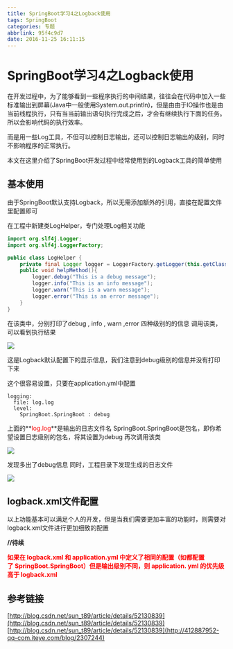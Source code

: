 ```yaml
---
title: SpringBoot学习4之Logback使用
tags: SpringBoot
categories: 专题
abbrlink: 95f4c9d7
date: 2016-11-25 16:11:15
---
```






# SpringBoot学习4之Logback使用



在开发过程中，为了能够看到一些程序执行的中间结果，往往会在代码中加入一些标准输出到屏幕(Java中一般使用System.out.println)，但是由由于IO操作也是由当前线程执行，只有当当前输出语句执行完成之后，才会有继续执行下面的任务。所以会影响代码的执行效率。

而是用一些Log工具，不但可以控制日志输出，还可以控制日志输出的级别，同时不影响程序的正常执行。

本文在这里介绍了SpringBoot开发过程中经常使用到的Logback工具的简单使用

<!--more-->



## 基本使用



由于SpringBoot默认支持Logback，所以无需添加额外的引用，直接在配置文件里配置即可

在工程中新建类LogHelper，专门处理Log相关功能

```java
import org.slf4j.Logger;
import org.slf4j.LoggerFactory;

public class LogHelper {
    private final Logger logger = LoggerFactory.getLogger(this.getClass());  
    public void helpMethod(){  
        logger.debug("This is a debug message");  
        logger.info("This is an info message");  
        logger.warn("This is a warn message");  
        logger.error("This is an error message");  
    } 
}
```

在该类中，分别打印了debug , info , warn ,error 四种级别的的信息
调用该类，可以看到执行结果

![](/img/SpringBoot学习4之Logback使用/springboot1.png)

这是Logback默认配置下的显示信息，我们注意到debug级别的信息并没有打印下来

这个很容易设置，只要在application.yml中配置

```
logging:
  file: log.log  
  level:
    SpringBoot.SpringBoot : debug  
```


上面的**<font color = red>log.log</font>**是输出的日志文件名
SpringBoot.SpringBoot是包名，即你希望设置日志级别的包名，将其设置为debug
再次调用该类

![](/img/SpringBoot学习4之Logback使用/springboot2.png)

发现多出了debug信息
同时，工程目录下发现生成的日志文件

![](/img/SpringBoot学习4之Logback使用/springboot3.png)



## logback.xml文件配置



以上功能基本可以满足个人的开发，但是当我们需要更加丰富的功能时，则需要对logback.xml文件进行更加细致的配置

**//待续**

**<font color = red>如果在 logback.xml 和 application.yml 中定义了相同的配置（如都配置了 SpringBoot.SpringBoot）但是输出级别不同，则 application. yml 的优先级高于 logback.xml  </font>**



## 参考链接



[http://blog.csdn.net/sun_t89/article/details/52130839](http://blog.csdn.net/sun_t89/article/details/52130839)
[http://blog.csdn.net/sun_t89/article/details/52130839](http://412887952-qq-com.iteye.com/blog/2307244)



